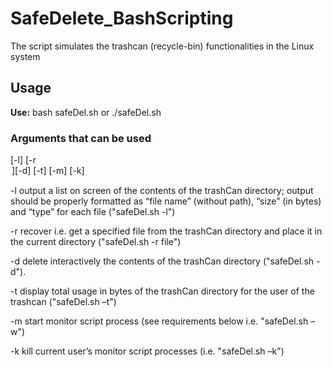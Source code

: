 # SafeDelete_BashScripting
The script simulates the trashcan (recycle-bin) functionalities in the Linux system

## Usage

**Use:** bash safeDel.sh or ./safeDel.sh
### Arguments that can be used

[-l] [-r <option> ][-d] [-t] [-m] [-k]

-l output a list on screen of the contents of the trashCan directory; output should be
properly formatted as “file name” (without path), “size” (in bytes) and “type” for
each file ("safeDel.sh -l")

-r recover i.e. get a specified file from the trashCan directory and place it in the
current directory
("safeDel.sh -r file")

-d delete interactively the contents of the trashCan directory
("safeDel.sh -d").

-t display total usage in bytes of the trashCan directory for the user of the trashcan
("safeDel.sh –t")

-m start monitor script process (see requirements below i.e. "safeDel.sh –w")

-k kill current user’s monitor script processes (i.e. "safeDel.sh –k")

